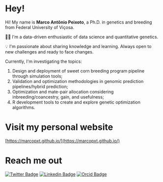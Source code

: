# Hey!

Hi! My name is **Marco Antônio Peixoto**, a Ph.D. in genetics and breeding from Federal University of Viçosa. 

👨‍💻 I'm a data-driven enthusiastic of data science and quantitative genetics.

💡 I'm passionate about sharing knowledge and learning. Always open to new challenges and ready to face changes.

Currently, I'm investigating the topics:

1. Design and deployment of sweet corn breeding program pipeline through simulation tools;
2. Validation and optimization methodologies in genomic prediction pipelines/hybrid prediction;
3. Optimization and mate-pair allocation considering inbreeding/coancestry, gain, and usefulness;
4. R development tools to create and explore genetic optimization algorithms.

# Visit my personal website

[https://marcopxt.github.io/](https://marcopxt.github.io/)
# Reach me out
[![Twitter Badge](https://img.shields.io/badge/-@marcopxt-6cc?style=flat-square&labelColor=6cc&logo=twitter&logoColor=white&link=https://twitter.com/marcopxt)](https://twitter.com/marcopxt)
[![Linkedin Badge](https://img.shields.io/badge/-Marco%20Antônio%20Peixoto-6cc?style=flat-square&logo=Linkedin&logoColor=white&link=https://www.linkedin.com/in/marco-antonio-peixoto-088660194/)](https://www.linkedin.com/in/marco-antônio-peixoto-088660194/)
[![Orcid Badge](https://img.shields.io/badge/-Marco%20Antônio%20Peixoto-6cc?style=flat-square&logo=Orcid&logoColor=white&link=https://www.orcid.org/0000-0003-0564-7068/)](https://orcid.org/0000-0003-0564-7068)
